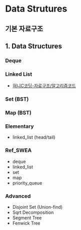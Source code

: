# Data Strutures

## 기본 자료구조

### 

## 1. Data Structures

### Deque 

### Linked List

- [혀니C코딩-자료구조/알고리즘코드](https://cafe.naver.com/honeyc)

### Set (BST)

### Map (BST)

### Elementary

- linked_list (head/tail)

### Ref_SWEA

- deque
- linked_list
- set
- map
- priority_queue

### Advanced

- Disjoint Set (Union-find)
- Sqrt Decomposition
- Segment Tree
- Fenwick Tree
